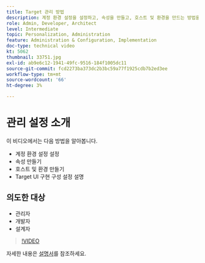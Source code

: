 ```yaml
---
title: Target 관리 방법
description: 계정 환경 설정을 설정하고, 속성을 만들고, 호스트 및 환경을 만드는 방법을 알아봅니다. Target UI 구현 구성 설정을 설명하는 방법을 알아봅니다.
role: Admin, Developer, Architect
level: Intermediate
topic: Personalization, Administration
feature: Administration & Configuration, Implementation
doc-type: technical video
kt: 5062
thumbnail: 33751.jpg
exl-id: ab9e6c12-1941-49fc-9516-184f1005dc11
source-git-commit: fcd2273ba373dc2b3bc59a77f1925cdb7b2ed3ee
workflow-type: tm+mt
source-wordcount: '66'
ht-degree: 3%

---
```


# 관리 설정 소개

이 비디오에서는 다음 방법을 알아봅니다.

* 계정 환경 설정 설정
* 속성 만들기
* 호스트 및 환경 만들기
* Target UI 구현 구성 설정 설명

## 의도한 대상

* 관리자
* 개발자
* 설계자

>[!VIDEO](https://video.tv.adobe.com/v/33751/?quality=12)

자세한 내용은 [설명서](https://experienceleague.adobe.com/docs/target/using/administer/administrating-target.html?lang=en)를 참조하세요.
